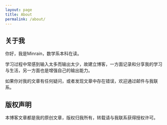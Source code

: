 ```yaml
---
layout: page
title: About
permalink: /about/
---
```


## 关于我

你好，我是Minrain，数学系本科在读。

学习过程中常感到输入太多而输出太少，故建立博客，一方面记录和分享我的学习与生活，另一方面也是增强自己的输出能力。

如果你对我的文章有任何疑问，或者发现文章中存在错误，欢迎通过邮件与我联系。

## 版权声明

本博客文章都是我的原创文章，版权归我所有，转载请与我联系获得授权许可。
